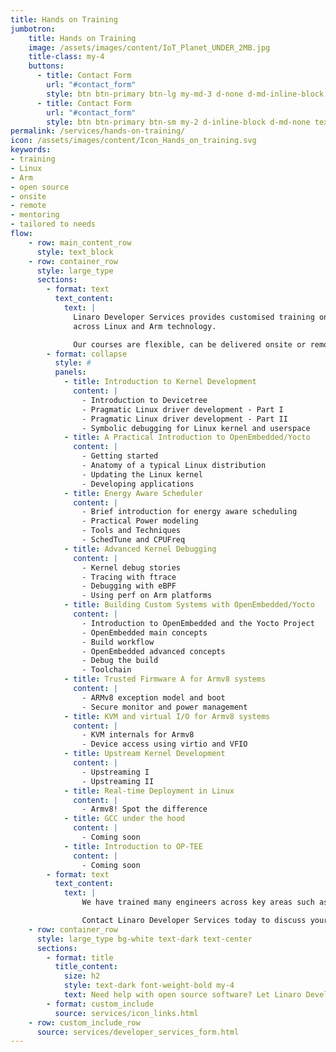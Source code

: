 ```yaml
---
title: Hands on Training
jumbotron:
    title: Hands on Training
    image: /assets/images/content/IoT_Planet_UNDER_2MB.jpg
    title-class: my-4
    buttons:
      - title: Contact Form
        url: "#contact_form"
        style: btn btn-primary btn-lg my-md-3 d-none d-md-inline-block text-uppercase ds_contact_form_btn
      - title: Contact Form
        url: "#contact_form"
        style: btn btn-primary btn-sm my-2 d-inline-block d-md-none text-uppercase ds_contact_form_btn
permalink: /services/hands-on-training/
icon: /assets/images/content/Icon_Hands_on_training.svg
keywords: 
- training
- Linux
- Arm
- open source
- onsite
- remote
- mentoring
- tailored to needs
flow:
    - row: main_content_row
      style: text_block
    - row: container_row
      style: large_type
      sections:
        - format: text
          text_content:
            text: |
              Linaro Developer Services provides customised training on a variety of topics. Moreover we provide expert instructors who are real world engineers and are specialists in delivering hands-on training
              across Linux and Arm technology.

              Our courses are flexible, can be delivered onsite or remotely and tailored to the member’s exact needs if preferred. All training modules are structured to meet the requirements of your team. Mentoring can also be provided. The courses incorporate many emerging technologies, together with the latest best practices. Topics include: -
        - format: collapse
          style: #
          panels:
            - title: Introduction to Kernel Development
              content: |
                - Introduction to Devicetree
                - Pragmatic Linux driver development - Part I
                - Pragmatic Linux driver development - Part II
                - Symbolic debugging for Linux kernel and userspace
            - title: A Practical Introduction to OpenEmbedded/Yocto
              content: |
                - Getting started
                - Anatomy of a typical Linux distribution
                - Updating the Linux kernel
                - Developing applications
            - title: Energy Aware Scheduler
              content: |
                - Brief introduction for energy aware scheduling
                - Practical Power modeling
                - Tools and Techniques
                - SchedTune and CPUFreq
            - title: Advanced Kernel Debugging
              content: |
                - Kernel debug stories
                - Tracing with ftrace
                - Debugging with eBPF
                - Using perf on Arm platforms
            - title: Building Custom Systems with OpenEmbedded/Yocto
              content: |
                - Introduction to OpenEmbedded and the Yocto Project
                - OpenEmbedded main concepts
                - Build workflow
                - OpenEmbedded advanced concepts
                - Debug the build
                - Toolchain
            - title: Trusted Firmware A for Armv8 systems
              content: |
                - ARMv8 exception model and boot
                - Secure monitor and power management
            - title: KVM and virtual I/O for Armv8 systems
              content: |
                - KVM internals for Armv8
                - Device access using virtio and VFIO
            - title: Upstream Kernel Development
              content: |
                - Upstreaming I
                - Upstreaming II
            - title: Real-time Deployment in Linux
              content: |
                - Armv8! Spot the difference
            - title: GCC under the hood
              content: |
                - Coming soon
            - title: Introduction to OP-TEE
              content: |
                - Coming soon
        - format: text
          text_content:
            text: |
                We have trained many engineers across key areas such as OP-TEE, Energy Aware Scheduler, Arm Trusted Firmware, Power Management and Open Source development to name but a few.

                Contact Linaro Developer Services today to discuss your specific training requirements.
    - row: container_row
      style: large_type bg-white text-dark text-center
      sections:
        - format: title
          title_content:
            size: h2
            style: text-dark font-weight-bold my-4
            text: Need help with open source software? Let Linaro Developer Services help you.
        - format: custom_include
          source: services/icon_links.html
    - row: custom_include_row
      source: services/developer_services_form.html
---
```


